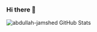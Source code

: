 ### Hi there 👋

<!--
**Abdullah-Jamshed/abdullah-jamshed** is a ✨ _special_ ✨ repository because its `README.md` (this file) appears on your GitHub profile.

Here are some ideas to get you started:

- 🔭 I’m currently working on ...
- 🌱 I’m currently learning ...
- 👯 I’m looking to collaborate on ...
- 🤔 I’m looking for help with ...
- 💬 Ask me about ...
- 📫 How to reach me: ...
- 😄 Pronouns: ...
- ⚡ Fun fact: ...
-->




  <img align="left" alt="abdullah-jamshed GitHub Stats" src="https://github-readme-stats.abdullah-jamshed.vercel.app/api?username=abdullah-jamshed&show_icons=true&hide_border=true" />
